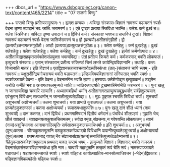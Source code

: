 +++
dbcs_url = "https://www.dsbcproject.org/canon-text/content/465/2214"
title = "07 सप्तमो बिन्दुः"

+++
सप्तमो बिन्दुः
प्रतीत्यसमुत्पादः
१। द्वादश प्रत्ययाः। अविद्या संस्काराः विज्ञानं नामरूपं षडायतनं स्पर्शः वेदना तृष्णा उपादानं भवः जातिः जरामरणं॥
२। एते द्वादश प्रत्यया स्त्रिविधा भवन्ति। क्लेशः कर्म दुःखं च॥ क्लेश स्त्रिविधः। अविद्या तृष्णा उपादानं च॥ द्विविधं कर्म। संस्काराः भवश्च॥ सप्तविधं दुःखं। विज्ञानं नामरूपं षडायतनं स्पर्शः वेदना जातिर्जरामरणं च॥ द्वौ (प्रत्ययौ)अतीतसंगृहीतौ। द्वौ (प्रत्ययौ)अनागतसंगृहीतौ। अष्टौ (प्रत्ययाः)प्रत्युत्पन्नसंगृहीताः॥
३। क्लेश कर्महेतुः। कर्म दुःखहेतुः। दुःखं क्लेशहेतुः। क्लेशः क्लेशहेतुः। क्लेशः कर्महेतुः। कर्म दुःखहेतुः। दुःखं दुःखहेतुः। इत्येवं क्रमेणोत्पादः॥
४। अतीताविद्यासहकृतसर्वक्लेशसंप्रयुक्ता भवत्यविद्या॥ एतां प्रतीत्य क्रियते कर्म। कर्मकरणाद् भवति लोकफलं। इत्युच्यते संस्कारः॥ एतान् संस्कारान् प्रतीत्य संक्लिष्टं चित्तं लभते कायेन्द्रियविज्ञानानि। तथाहि। वत्सः विजानाति मातरं। इति विज्ञानं॥ एतद्विज्ञानसहजाश्चत्वारोऽरूपिस्कंधाः (तत्-)संतानजं चापि रूपम् - इति नामरूपं॥ चक्षुरादीन्द्रियगोचराश्रयं भवति षडायतनं॥ इन्द्रियविषयविज्ञानानां संनिपाताद् भवति स्पर्शः॥ स्पर्शाज्जायते वेदना - इति वेदना॥ वेदनासंगेन भवति तृष्णा॥ तृष्णायाः क्लेशेणोद्यम इत्युपादानं॥ उद्यमेन करोति कर्मेति भवः॥ अनागतफलमुच्यते जातिः॥ जातिरुत्पादयति दुःखमपरिमेयमिति जरामरणं॥
५। पुनः खलु न जानात्यविद्या चत्वारि सत्यानि। अध्यात्मबहिर्धा धर्मान् अतीतानागतप्रत्युत्पन्नबुद्धधर्मान् सर्वहेतुप्रत्ययान् एवंभूतान् विविधान् सत्यधर्मान् न जानातीत्युच्यतेऽविद्या॥
६। मूढः पुद्गल श्चरति त्रिविधां चर्यां। शुभचर्यां अशुभचर्यां अक्षोभ्यचर्यां॥ कतमा शुभाचर्या। यया प्राप्यते कुशलफलं॥ कतमा अशुभचर्या। यया प्राप्यतेऽकुशलफलं॥ कतमा अक्षोभ्यचर्या। रूपारूपधातूपपत्तिः॥
७। पुनः खलु दानं शीलं ध्यानं (नाम शुभचर्या)॥ दानं कतमत्। दानं द्विविधं। प्रथममामिषदानं द्वितीयं धर्मदानं॥ पंचविधं शीलग्रहणं। गृह्णाति चेच् छीलं यावदन्तं। व्यवदानयत्यकुशलचित्तमलम्। सर्वदा स्मृतः,संप्रजन्यः,न गवेषयन्ति लोकफलम्॥ ध्यानं (नाम)अशुचिभावना आनापानादिस्मृतिः सर्वसास्रवकुशलसमाधिधर्माः॥ इति शुभचर्या॥
८। अशुभचर्या (पुनः)कतमा। त्रीण्यकुशलमूलानि दशकुशलकर्मपथादयो विविधानि पापानीत्युच्यतेऽशुभचर्या॥
अक्षोभ्याचर्या (पुनः)कतमा। प्रथमध्यानाद् यावत् नैव संज्ञानासंज्ञा(यतन)समाधिरित्युच्यतेऽक्षोभ्यचर्या॥
९। त्रैहेतुकसास्रवविज्ञानमुपादाय प्रथमाद् यावत् सप्तमं भवम् - इत्युच्यते विज्ञानं। विज्ञानाद् भवति नामरूपं। वेदनासंज्ञासंस्कारविज्ञानस्कंधा इति नाम। चत्वारि महाभूतानि तत्कृतं रूपं चेति रूपं। नामरूपाज्जायते षडायतनं। षडायतनाज्जायते स्पर्शः। स्पर्शः षड्विधः कायोत्थप्रतिघ-मानसोत्थाधिवचन (-भेदेन)द्विप्रकारः। षड्विज्ञानविकल्पहेतोः षड्विधः स्पर्शः॥
